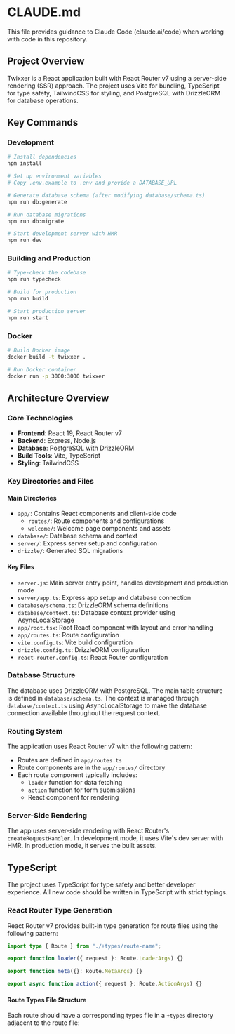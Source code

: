 # CLAUDE.md

This file provides guidance to Claude Code (claude.ai/code) when working with code in this repository.

## Project Overview

Twixxer is a React application built with React Router v7 using a server-side rendering (SSR) approach. The project uses Vite for bundling, TypeScript for type safety, TailwindCSS for styling, and PostgreSQL with DrizzleORM for database operations.

## Key Commands

### Development
```bash
# Install dependencies
npm install

# Set up environment variables
# Copy .env.example to .env and provide a DATABASE_URL

# Generate database schema (after modifying database/schema.ts)
npm run db:generate

# Run database migrations
npm run db:migrate

# Start development server with HMR
npm run dev
```

### Building and Production
```bash
# Type-check the codebase
npm run typecheck

# Build for production
npm run build

# Start production server
npm run start
```

### Docker
```bash
# Build Docker image
docker build -t twixxer .

# Run Docker container
docker run -p 3000:3000 twixxer
```

## Architecture Overview

### Core Technologies
- **Frontend**: React 19, React Router v7
- **Backend**: Express, Node.js
- **Database**: PostgreSQL with DrizzleORM
- **Build Tools**: Vite, TypeScript
- **Styling**: TailwindCSS

### Key Directories and Files

#### Main Directories
- `app/`: Contains React components and client-side code
  - `routes/`: Route components and configurations
  - `welcome/`: Welcome page components and assets
- `database/`: Database schema and context
- `server/`: Express server setup and configuration
- `drizzle/`: Generated SQL migrations

#### Key Files
- `server.js`: Main server entry point, handles development and production mode
- `server/app.ts`: Express app setup and database connection
- `database/schema.ts`: DrizzleORM schema definitions
- `database/context.ts`: Database context provider using AsyncLocalStorage
- `app/root.tsx`: Root React component with layout and error handling
- `app/routes.ts`: Route configuration 
- `vite.config.ts`: Vite build configuration
- `drizzle.config.ts`: DrizzleORM configuration
- `react-router.config.ts`: React Router configuration

### Database Structure
The database uses DrizzleORM with PostgreSQL. The main table structure is defined in `database/schema.ts`. The context is managed through `database/context.ts` using AsyncLocalStorage to make the database connection available throughout the request context.

### Routing System
The application uses React Router v7 with the following pattern:
- Routes are defined in `app/routes.ts`
- Route components are in the `app/routes/` directory
- Each route component typically includes:
  - `loader` function for data fetching
  - `action` function for form submissions
  - React component for rendering

### Server-Side Rendering
The app uses server-side rendering with React Router's `createRequestHandler`. In development mode, it uses Vite's dev server with HMR. In production mode, it serves the built assets.

## TypeScript

The project uses TypeScript for type safety and better developer experience. All new code should be written in TypeScript with strict typings.

### React Router Type Generation

React Router v7 provides built-in type generation for route files using the following pattern:

```typescript
import type { Route } from "./+types/route-name";

export function loader({ request }: Route.LoaderArgs) {}

export function meta({}: Route.MetaArgs) {}

export async function action({ request }: Route.ActionArgs) {}
```

#### Route Types File Structure
Each route should have a corresponding types file in a `+types` directory adjacent to the route file: